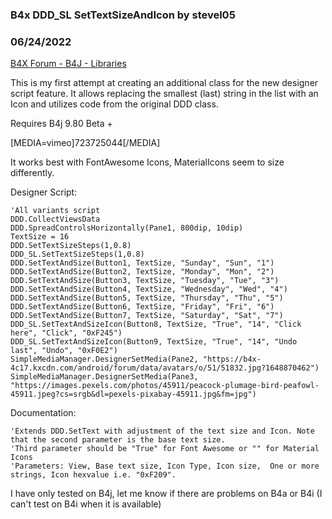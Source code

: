 ### B4x DDD_SL SetTextSizeAndIcon by stevel05
### 06/24/2022
[B4X Forum - B4J - Libraries](https://www.b4x.com/android/forum/threads/141385/)

This is my first attempt at creating an additional class for the new designer script feature. It allows replacing the smallest (last) string in the list with an Icon and utilizes code from the original DDD class.  
  
Requires B4j 9.80 Beta +  
  
  
[MEDIA=vimeo]723725044[/MEDIA]  
  
  
  
It works best with FontAwesome Icons, MaterialIcons seem to size differently.  
  
Designer Script:  
  

```B4X
'All variants script  
DDD.CollectViewsData  
DDD.SpreadControlsHorizontally(Pane1, 800dip, 10dip)  
TextSize = 16  
DDD.SetTextSizeSteps(1,0.8)  
DDD_SL.SetTextSizeSteps(1,0.8)  
DDD.SetTextAndSize(Button1, TextSize, "Sunday", "Sun", "1")  
DDD.SetTextAndSize(Button2, TextSize, "Monday", "Mon", "2")  
DDD.SetTextAndSize(Button3, TextSize, "Tuesday", "Tue", "3")  
DDD.SetTextAndSize(Button4, TextSize, "Wednesday", "Wed", "4")  
DDD.SetTextAndSize(Button5, TextSize, "Thursday", "Thu", "5")  
DDD.SetTextAndSize(Button6, TextSize, "Friday", "Fri", "6")  
DDD.SetTextAndSize(Button7, TextSize, "Saturday", "Sat", "7")  
DDD_SL.SetTextAndSizeIcon(Button8, TextSize, "True", "14", "Click here", "Click", "0xF245")  
DDD_SL.SetTextAndSizeIcon(Button9, TextSize, "True", "14", "Undo last", "Undo", "0xF0E2")  
SimpleMediaManager.DesignerSetMedia(Pane2, "https://b4x-4c17.kxcdn.com/android/forum/data/avatars/o/51/51832.jpg?1648870462")  
SimpleMediaManager.DesignerSetMedia(Pane3, "https://images.pexels.com/photos/45911/peacock-plumage-bird-peafowl-45911.jpeg?cs=srgb&dl=pexels-pixabay-45911.jpg&fm=jpg")
```

  
  
Documentation:  
  

```B4X
'Extends DDD.SetText with adjustment of the text size and Icon. Note that the second parameter is the base text size.  
'Third parameter should be "True" for Font Awesome or "" for Material Icons  
'Parameters: View, Base text size, Icon Type, Icon size,  One or more strings, Icon hexvalue i.e. "0xF209".
```

  
  
I have only tested on B4j, let me know if there are problems on B4a or B4i (I can't test on B4i when it is available)